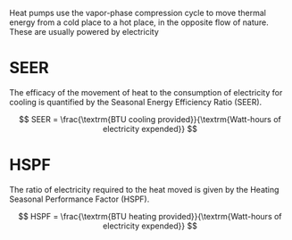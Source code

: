 Heat pumps use the vapor-phase compression cycle to move thermal energy from a cold place to a hot place, in the opposite flow of nature.
These are usually powered by electricity

# SEER

The efficacy of the movement of heat to the consumption of electricity for cooling is quantified by the Seasonal Energy Efficiency Ratio (SEER).

$$ SEER = \frac{\textrm{BTU cooling provided}}{\textrm{Watt-hours of electricity expended}} $$

# HSPF

The ratio of electricity required to the heat moved is given by the Heating Seasonal Performance Factor (HSPF).

$$ HSPF = \frac{\textrm{BTU heating provided}}{\textrm{Watt-hours of electricity expended}} $$
